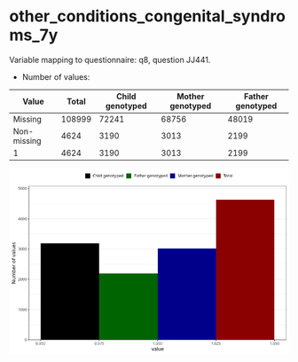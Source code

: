 # other_conditions_congenital_syndroms_7y
Variable mapping to questionnaire: q8, question JJ441.
- Number of values:

| Value | Total | Child genotyped | Mother genotyped | Father genotyped |
| ----- | ----- | --------------- | ---------------- | ---------------- |
| Missing | 108999 | 72241 | 68756 | 48019 |
| Non-missing | 4624 | 3190 | 3013 | 2199 |
| 1 | 4624 | 3190 | 3013 | 2199 |



![](other_conditions_congenital_syndroms_7y_n.png)



